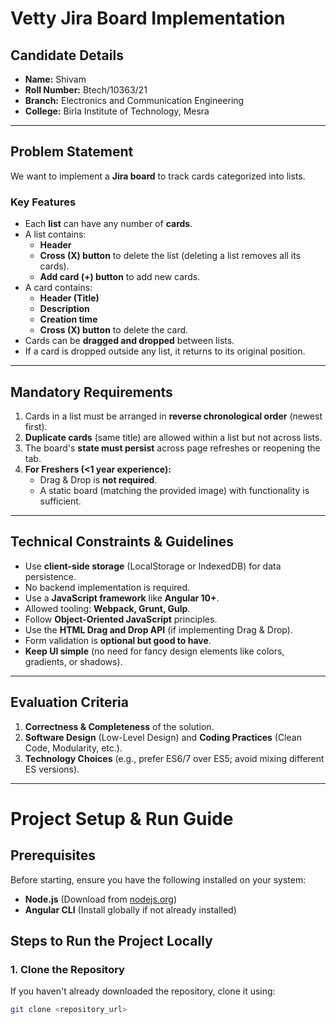 # **Vetty Jira Board Implementation**

## **Candidate Details**
- **Name:** Shivam  
- **Roll Number:** Btech/10363/21  
- **Branch:** Electronics and Communication Engineering  
- **College:** Birla Institute of Technology, Mesra  

---

## **Problem Statement**
We want to implement a **Jira board** to track cards categorized into lists.  

### **Key Features**
- Each **list** can have any number of **cards**.  
- A list contains:  
  - **Header**  
  - **Cross (X) button** to delete the list (deleting a list removes all its cards).  
  - **Add card (+) button** to add new cards.  
- A card contains:  
  - **Header (Title)**  
  - **Description**  
  - **Creation time**  
  - **Cross (X) button** to delete the card.  
- Cards can be **dragged and dropped** between lists.  
- If a card is dropped outside any list, it returns to its original position.  

---

## **Mandatory Requirements**
1. Cards in a list must be arranged in **reverse chronological order** (newest first).  
2. **Duplicate cards** (same title) are allowed within a list but not across lists.  
3. The board's **state must persist** across page refreshes or reopening the tab.  
4. **For Freshers (<1 year experience):**  
   - Drag & Drop is **not required**.  
   - A static board (matching the provided image) with functionality is sufficient.  

---

## **Technical Constraints & Guidelines**
- Use **client-side storage** (LocalStorage or IndexedDB) for data persistence.  
- No backend implementation is required.  
- Use a **JavaScript framework** like **Angular 10+**.  
- Allowed tooling: **Webpack, Grunt, Gulp**.  
- Follow **Object-Oriented JavaScript** principles.  
- Use the **HTML Drag and Drop API** (if implementing Drag & Drop).  
- Form validation is **optional but good to have**.  
- **Keep UI simple** (no need for fancy design elements like colors, gradients, or shadows).  

---

## **Evaluation Criteria**
1. **Correctness & Completeness** of the solution.  
2. **Software Design** (Low-Level Design) and **Coding Practices** (Clean Code, Modularity, etc.).  
3. **Technology Choices** (e.g., prefer ES6/7 over ES5; avoid mixing different ES versions).  

---

# **Project Setup & Run Guide**

## **Prerequisites**
Before starting, ensure you have the following installed on your system:
- **Node.js** (Download from [nodejs.org](https://nodejs.org/))  
- **Angular CLI** (Install globally if not already installed)  

## **Steps to Run the Project Locally**

### **1. Clone the Repository**
If you haven't already downloaded the repository, clone it using:

```sh
git clone <repository_url>
